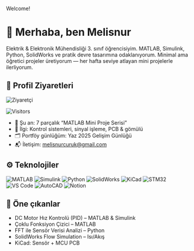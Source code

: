 Welcome!

# 👋 Merhaba, ben Melisnur

Elektrik & Elektronik Mühendisliği 3. sınıf öğrencisiyim. MATLAB, Simulink, Python, SolidWorks ve pratik devre tasarımına odaklanıyorum. Minimal ama öğretici projeler üretiyorum — her hafta seviye atlayan mini projelerle ilerliyorum.

## 👀 Profil Ziyaretleri
![Ziyaretçi](https://komarev.com/ghpvc/?username=runsilem&color=ff69b4&label=Z%C4%B0YARET)

![Visitors](https://komarev.com/ghpvc/?username=KULLANICI_ADIN&label=Ziyaretçi&color=lightgrey&style=for-the-badge)


- 🔭 Şu an: 7 parçalık “MATLAB Mini Proje Serisi”
- 🎯 İlgi: Kontrol sistemleri, sinyal işleme, PCB & gömülü
- 🗂 Portföy günlüğüm: Yaz 2025 Gelişim Günlüğü
- 📬 İletişim: melisnurcuruk@gmail.com

## ⚙️ Teknolojiler
![MATLAB](https://img.shields.io/badge/MATLAB-0076A8?style=for-the-badge&logo=Mathworks&logoColor=white)
![Simulink](https://img.shields.io/badge/Simulink-FF6F00?style=for-the-badge&logo=Mathworks&logoColor=white)
![Python](https://img.shields.io/badge/Python-3776AB?style=for-the-badge&logo=python&logoColor=white)
![SolidWorks](https://img.shields.io/badge/SolidWorks-FF0000?style=for-the-badge&logo=solidworks&logoColor=white)
![KiCad](https://img.shields.io/badge/KiCad-314CB0?style=for-the-badge&logo=kicad&logoColor=white)
![STM32](https://img.shields.io/badge/STMicroelectronics-03234B?style=for-the-badge&logo=stmicroelectronics&logoColor=white)
![VS Code](https://img.shields.io/badge/VS_Code-007ACC?style=for-the-badge&logo=visual%20studio%20code&logoColor=white)
![AutoCAD](https://img.shields.io/badge/AutoCAD-D50000?style=for-the-badge&logo=autocad&logoColor=white)
![Notion](https://img.shields.io/badge/Notion-000000?style=for-the-badge&logo=notion&logoColor=white)

## 📌 Öne çıkanlar
- DC Motor Hız Kontrolü (PID) – MATLAB & Simulink
- Çoklu Fonksiyon Çizici – MATLAB
- FFT ile Sensör Verisi Analizi – Python
- SolidWorks Flow Simulation – Isı/Akış
- KiCad: Sensör + MCU PCB


